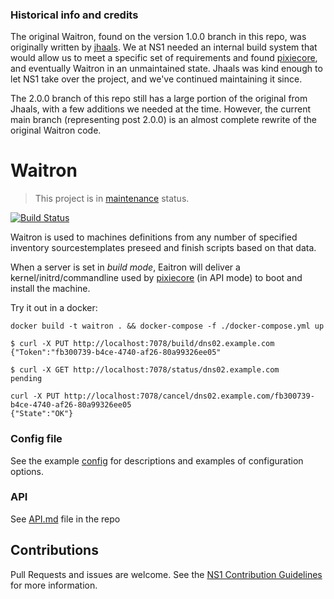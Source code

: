 ### Historical info and credits
The original Waitron, found on the version 1.0.0 branch in this repo, was originally written by [jhaals](https://github.com/jhaals).
We at NS1 needed an internal build system that would allow us to meet a specific set of requirements and found [pixiecore](https://github.com/danderson/pixiecore), and eventually Waitron in an unmaintained state.  Jhaals was kind enough to let NS1 take over the project, and we've continued maintaining it since.

The 2.0.0 branch of this repo still has a large portion of the original from Jhaals, with a few additions we needed at the time.  However, the current main branch (representing post 2.0.0) is an almost complete rewrite of the original Waitron code.


# Waitron
> This project is in [maintenance](https://github.com/ns1/community/blob/master/project_status/MAINTENANCE.md) status.

[![Build Status](https://travis-ci.org/ns1/waitron.svg?branch=master)](https://travis-ci.org/ns1/waitron)

Waitron is used to machines definitions from any number of specified inventory sourcestemplates preseed and finish scripts based on that data.

When a server is set in _build mode_, Eaitron will deliver a kernel/initrd/commandline used by [pixiecore](https://github.com/danderson/pixiecore) (in API mode) to boot and install the machine.

Try it out in a docker:

```
docker build -t waitron . && docker-compose -f ./docker-compose.yml up
```

```
$ curl -X PUT http://localhost:7078/build/dns02.example.com
{"Token":"fb300739-b4ce-4740-af26-80a99326ee05"

$ curl -X GET http://localhost:7078/status/dns02.example.com
pending

curl -X PUT http://localhost:7078/cancel/dns02.example.com/fb300739-b4ce-4740-af26-80a99326ee05
{"State":"OK"}

```

### Config file
See the example [config](examples/config.yml) for descriptions and examples of configuration options.

### API

See [API.md](API.md) file in the repo

Contributions
---
Pull Requests and issues are welcome. See the [NS1 Contribution Guidelines](https://github.com/ns1/community) for more information.
